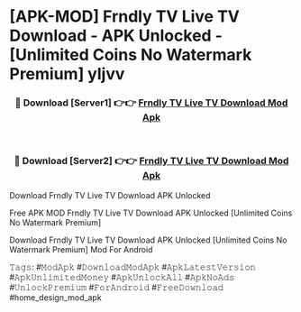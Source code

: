 # [APK-MOD] Frndly TV Live TV Download - APK Unlocked - [Unlimited Coins No Watermark Premium] yljvv



<div align="center">
<h3>🔴 Download [Server1] 👉👉 <a href="https://momento.my/?title=Frndly_TV_Live_TV_Download">Frndly TV Live TV Download Mod Apk</a></h3><br>

<h3>🔴 Download [Server2] 👉👉 <a href="https://momento.my/?title=Frndly_TV_Live_TV_Download">Frndly TV Live TV Download Mod Apk</a></h3>
</div>



Download Frndly TV Live TV Download APK Unlocked

Free APK MOD Frndly TV Live TV Download APK Unlocked [Unlimited Coins No Watermark Premium]

Download Frndly TV Live TV Download APK Unlocked [Unlimited Coins No Watermark Premium] Mod For Android

𝚃𝚊𝚐𝚜: #𝙼𝚘𝚍𝙰𝚙𝚔 #𝙳𝚘𝚠𝚗𝚕𝚘𝚊𝚍𝙼𝚘𝚍𝙰𝚙𝚔 #𝙰𝚙𝚔𝙻𝚊𝚝𝚎𝚜𝚝𝚅𝚎𝚛𝚜𝚒𝚘𝚗 #𝙰𝚙𝚔𝚄𝚗𝚕𝚒𝚖𝚒𝚝𝚎𝚍𝙼𝚘𝚗𝚎𝚢 #𝙰𝚙𝚔𝚄𝚗𝚕𝚘𝚌𝚔𝙰𝚕𝚕 #𝙰𝚙𝚔𝙽𝚘𝙰𝚍𝚜 #𝚄𝚗𝚕𝚘𝚌𝚔𝙿𝚛𝚎𝚖𝚒𝚞𝚖 #𝙵𝚘𝚛𝙰𝚗𝚍𝚛𝚘𝚒𝚍 #𝙵𝚛𝚎𝚎𝙳𝚘𝚠𝚗𝚕𝚘𝚊𝚍 #home_design_mod_apk
